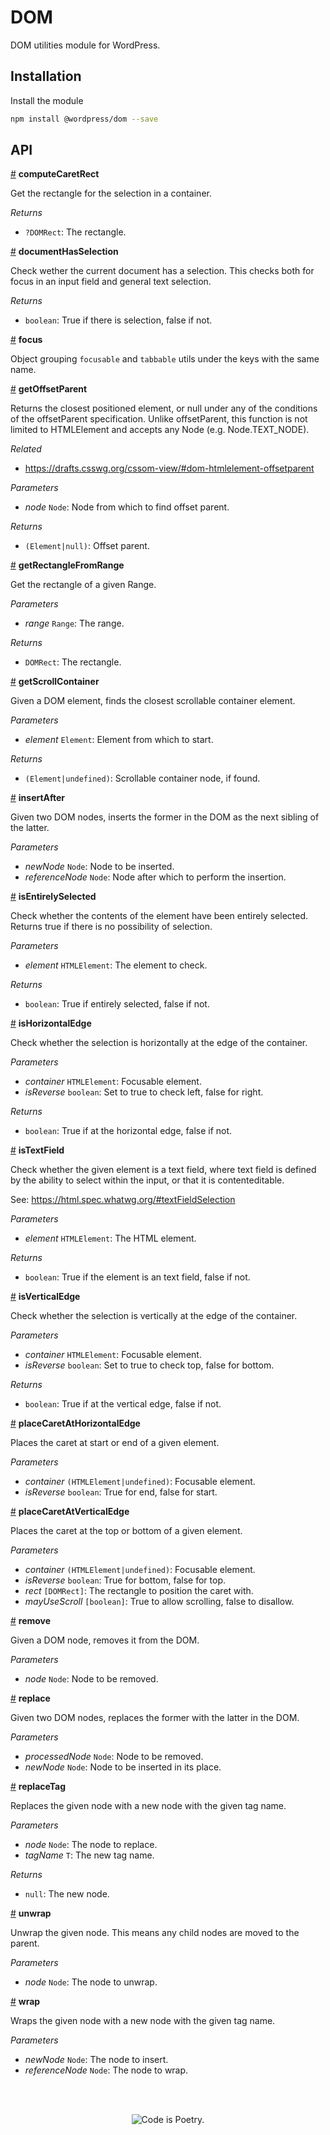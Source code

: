 # DOM

DOM utilities module for WordPress.

## Installation

Install the module

```bash
npm install @wordpress/dom --save
```

## API

<!-- START TOKEN(Autogenerated API docs) -->

<a name="computeCaretRect" href="#computeCaretRect">#</a> **computeCaretRect**

Get the rectangle for the selection in a container.

_Returns_

-   `?DOMRect`: The rectangle.

<a name="documentHasSelection" href="#documentHasSelection">#</a> **documentHasSelection**

Check wether the current document has a selection.
This checks both for focus in an input field and general text selection.

_Returns_

-   `boolean`: True if there is selection, false if not.

<a name="focus" href="#focus">#</a> **focus**

Object grouping `focusable` and `tabbable` utils
under the keys with the same name.

<a name="getOffsetParent" href="#getOffsetParent">#</a> **getOffsetParent**

Returns the closest positioned element, or null under any of the conditions
of the offsetParent specification. Unlike offsetParent, this function is not
limited to HTMLElement and accepts any Node (e.g. Node.TEXT_NODE).

_Related_

-   <https://drafts.csswg.org/cssom-view/#dom-htmlelement-offsetparent>

_Parameters_

-   _node_ `Node`: Node from which to find offset parent.

_Returns_

-   `(Element|null)`: Offset parent.

<a name="getRectangleFromRange" href="#getRectangleFromRange">#</a> **getRectangleFromRange**

Get the rectangle of a given Range.

_Parameters_

-   _range_ `Range`: The range.

_Returns_

-   `DOMRect`: The rectangle.

<a name="getScrollContainer" href="#getScrollContainer">#</a> **getScrollContainer**

Given a DOM element, finds the closest scrollable container element.

_Parameters_

-   _element_ `Element`: Element from which to start.

_Returns_

-   `(Element|undefined)`: Scrollable container node, if found.

<a name="insertAfter" href="#insertAfter">#</a> **insertAfter**

Given two DOM nodes, inserts the former in the DOM as the next sibling of
the latter.

_Parameters_

-   _newNode_ `Node`: Node to be inserted.
-   _referenceNode_ `Node`: Node after which to perform the insertion.

<a name="isEntirelySelected" href="#isEntirelySelected">#</a> **isEntirelySelected**

Check whether the contents of the element have been entirely selected.
Returns true if there is no possibility of selection.

_Parameters_

-   _element_ `HTMLElement`: The element to check.

_Returns_

-   `boolean`: True if entirely selected, false if not.

<a name="isHorizontalEdge" href="#isHorizontalEdge">#</a> **isHorizontalEdge**

Check whether the selection is horizontally at the edge of the container.

_Parameters_

-   _container_ `HTMLElement`: Focusable element.
-   _isReverse_ `boolean`: Set to true to check left, false for right.

_Returns_

-   `boolean`: True if at the horizontal edge, false if not.

<a name="isTextField" href="#isTextField">#</a> **isTextField**

Check whether the given element is a text field, where text field is defined
by the ability to select within the input, or that it is contenteditable.

See: <https://html.spec.whatwg.org/#textFieldSelection>

_Parameters_

-   _element_ `HTMLElement`: The HTML element.

_Returns_

-   `boolean`: True if the element is an text field, false if not.

<a name="isVerticalEdge" href="#isVerticalEdge">#</a> **isVerticalEdge**

Check whether the selection is vertically at the edge of the container.

_Parameters_

-   _container_ `HTMLElement`: Focusable element.
-   _isReverse_ `boolean`: Set to true to check top, false for bottom.

_Returns_

-   `boolean`: True if at the vertical edge, false if not.

<a name="placeCaretAtHorizontalEdge" href="#placeCaretAtHorizontalEdge">#</a> **placeCaretAtHorizontalEdge**

Places the caret at start or end of a given element.

_Parameters_

-   _container_ `(HTMLElement|undefined)`: Focusable element.
-   _isReverse_ `boolean`: True for end, false for start.

<a name="placeCaretAtVerticalEdge" href="#placeCaretAtVerticalEdge">#</a> **placeCaretAtVerticalEdge**

Places the caret at the top or bottom of a given element.

_Parameters_

-   _container_ `(HTMLElement|undefined)`: Focusable element.
-   _isReverse_ `boolean`: True for bottom, false for top.
-   _rect_ `[DOMRect]`: The rectangle to position the caret with.
-   _mayUseScroll_ `[boolean]`: True to allow scrolling, false to disallow.

<a name="remove" href="#remove">#</a> **remove**

Given a DOM node, removes it from the DOM.

_Parameters_

-   _node_ `Node`: Node to be removed.

<a name="replace" href="#replace">#</a> **replace**

Given two DOM nodes, replaces the former with the latter in the DOM.

_Parameters_

-   _processedNode_ `Node`: Node to be removed.
-   _newNode_ `Node`: Node to be inserted in its place.

<a name="replaceTag" href="#replaceTag">#</a> **replaceTag**

Replaces the given node with a new node with the given tag name.

_Parameters_

-   _node_ `Node`: The node to replace.
-   _tagName_ `T`: The new tag name.

_Returns_

-   `null`: The new node.

<a name="unwrap" href="#unwrap">#</a> **unwrap**

Unwrap the given node. This means any child nodes are moved to the parent.

_Parameters_

-   _node_ `Node`: The node to unwrap.

<a name="wrap" href="#wrap">#</a> **wrap**

Wraps the given node with a new node with the given tag name.

_Parameters_

-   _newNode_ `Node`: The node to insert.
-   _referenceNode_ `Node`: The node to wrap.


<!-- END TOKEN(Autogenerated API docs) -->

<br/><br/><p align="center"><img src="https://s.w.org/style/images/codeispoetry.png?1" alt="Code is Poetry." /></p>
